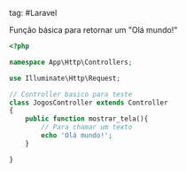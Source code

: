 tag: #Laravel 

Função básica para retornar um "Olá mundo!"

```php
<?php

namespace App\Http\Controllers;

use Illuminate\Http\Request;

// Controller basico para teste
class JogosController extends Controller
{
    public function mostrar_tela(){
        // Para chamar um texto
        echo 'Olá mundo!';
    }

}
```